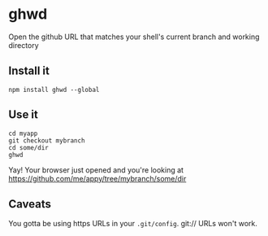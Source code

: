 # ghwd

Open the github URL that matches your shell's current branch and working directory

## Install it

```
npm install ghwd --global
```

## Use it

```
cd myapp
git checkout mybranch
cd some/dir
ghwd
```

Yay! Your browser just opened and you're looking at https://github.com/me/appy/tree/mybranch/some/dir

## Caveats

You gotta be using https URLs in your `.git/config`. git:// URLs won't work.